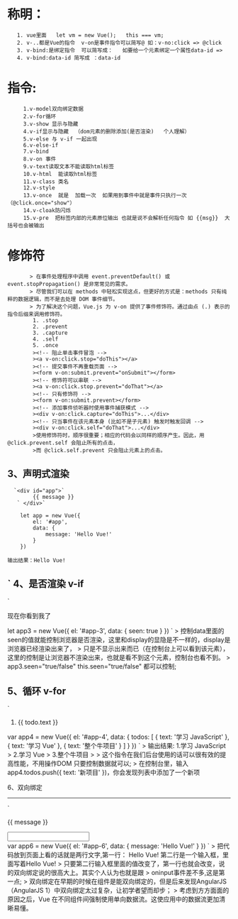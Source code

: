 称明：
==================
       1. vue里面   let vm = new Vue();   this === vm;
       2. v-..都是Vue的指令  v-on是事件指令可以简写@ 如：v-no:click => @click
       3. v-bind:是绑定指令  可以简写成：   如要给一个元素绑定一个属性data-id =>
       4. v-bind:data-id 简写成 ：data-id

指令:  
====================
         1.v-model双向绑定数据
         2.v-for循环
         3.v-show 显示与隐藏
         4.v-if显示与隐藏  （dom元素的删除添加(是否渲染)   个人理解）
         5.v-else 与 v-if 一起出现
         6.v-else-if
         7.v-bind
         8.v-on 事件
         9.v-text读取文本不能读取html标签
         10.v-html  能读取html标签
         11.v-class 类名
         12.v-style
         13.v-once  就是  加载一次  如果用到事件中就是事件只执行一次（@click.once="show"）
         14.v-cloak防闪烁
         15.v-pre  把标签内部的元素原位输出 也就是说不会解析任何指令 如 {{msg}}  大括号也会被输出

修饰符  
=====================
           > 在事件处理程序中调用 event.preventDefault() 或 event.stopPropagation() 是非常常见的需求。
           > 尽管我们可以在 methods 中轻松实现这点，但更好的方式是：methods 只有纯粹的数据逻辑，而不是去处理 DOM 事件细节。
           > 为了解决这个问题，Vue.js 为 v-on 提供了事件修饰符。通过由点 (.) 表示的指令后缀来调用修饰符。
            1. .stop
            2. .prevent
            3. .capture
            4. .self
            5. .once
            ><!-- 阻止单击事件冒泡 -->
            ><a v-on:click.stop="doThis"></a>
            ><!-- 提交事件不再重载页面 -->
            ><form v-on:submit.prevent="onSubmit"></form>
            ><!-- 修饰符可以串联 -->
            ><a v-on:click.stop.prevent="doThat"></a>
            ><!-- 只有修饰符 -->
            ><form v-on:submit.prevent></form>
            ><!-- 添加事件侦听器时使用事件捕获模式 -->
            ><div v-on:click.capture="doThis">...</div>
            ><!-- 只当事件在该元素本身 (比如不是子元素) 触发时触发回调 -->
            ><div v-on:click.self="doThat">...</div>
            >使用修饰符时，顺序很重要；相应的代码会以同样的顺序产生。因此，用 @click.prevent.self 会阻止所有的点击，
            >而 @click.self.prevent 只会阻止元素上的点击。

3、声明式渲染
--------------------
      `<div id="app">`
            {{ message }}
       ` </div>`

        let app = new Vue({
            el: '#app',
            data: {
                message: 'Hello Vue!'
            }
        })
       
    输出结果：Hello Vue!
`
4、是否渲染 v-if
--------------------
`
<div id="app-3">
  <p v-if="seen">现在你看到我了</p>
</div>
let app3 = new Vue({
  el: '#app-3',
  data: {
    seen: true
  }
})
`
> 控制data里面的seen的值就能控制浏览器是否渲染，这里和display的显隐是不一样的，display是浏览器已经渲染出来了，
> 只是不显示出来而已（在控制台上可以看到该元素），这里的控制是让浏览器不渲染出来，也就是看不到这个元素，控制台也看不到。
> app3.seen="true/false"   this.seen="true/false"  都可以控制;

5、循环 v-for
---------------------
`
<div id="app-4">
  <ol>
    <li v-for="todo in todos">
      {{ todo.text }}
    </li>
  </ol>
</div>
var app4 = new Vue({
  el: '#app-4',
  data: {
    todos: [
      { text: '学习 JavaScript' },
      { text: '学习 Vue' },
      { text: '整个牛项目' }
    ]
  }
})
`
  > 输出结果: 1.学习 JavaScript
  >       2.学习 Vue
  >       3.整个牛项目
  >
  >  这个指令在我们后台使用的话可以很有效的提高性能，不用操作DOM 只要控制数据就可以;
  >  在控制台里，输入 app4.todos.push({ text: '新项目' })，你会发现列表中添加了一个新项
  
6、双向绑定

------------------
`
<div id="app-6">
  <p>{{ message }}</p>
  <input v-model="message">
</div>
var app6 = new Vue({
  el: '#app-6',
  data: {
    message: 'Hello Vue!'
  }
})
`
> 把代码放到页面上看的话就是两行文字,第一行： Hello Vue!  第二行是一个输入框，里面写着Hello Vue!
> 只要第二行输入框里面的值改变了，第一行也就会改变，说的双向绑定说的很高大上。其实个人认为也就是跟
> oninput事件差不多,这是第一点;
> 双向绑定在早期的时候在组件是能双向绑定的，但是后来发现AngularJS（AngularJS 1）中双向绑定太过复杂，让初学者望而却步；
> 考虑到方方面面的原因之后，Vue 在不同组件间强制使用单向数据流。这使应用中的数据流更加清晰易懂。

